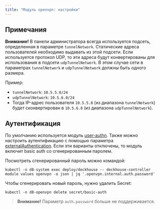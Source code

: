 ```yaml
---
title: "Модуль openvpn: настройки"
---
```


<!-- SCHEMA -->

## Примечания

**Внимание!** В панели администратора всегда используется подсеть, определенная в параметре `tunnelNetwork`. Статические адреса пользователей необходимо выдавать из этой подсети. Если используется протокол UDP, то эти адреса будут конвертированы для использования в подсети `udpTunnelNetwork`. В этом случае сети в параметрах `tunnelNetwork` и `udpTunnelNetwork` должны быть одного размера.

Пример:
* `tunnelNetwork`: `10.5.5.0/24`
* `udpTunnelNetwork`: `10.5.6.0/24`
* Тогда IP-адрес пользователя `10.5.5.8` (из диапазона `tunnelNetwork`) будет сконвертирован в `10.5.6.8` (из диапазона `udpTunnelNetwork`).

## Аутентификация

По умолчанию используется модуль [user-authn](../150-user-authn/). Также можно настроить аутентификацию с помощью параметра [externalAuthentication](#parameters-auth-externalauthentication). Если эти варианты отключены, то модуль включит basic auth со сгенерированным паролем.

Посмотреть сгенерированный пароль можно командой:

```shell
kubectl -n d8-system exec deploy/deckhouse -- deckhouse-controller module values openvpn -o json | jq '.openvpn.internal.auth.password'
```

Чтобы сгенерировать новый пароль, нужно удалить Secret:

```shell
kubectl -n d8-openvpn delete secret/basic-auth
```

> **Внимание!** Параметр `auth.password` больше не поддерживается.
